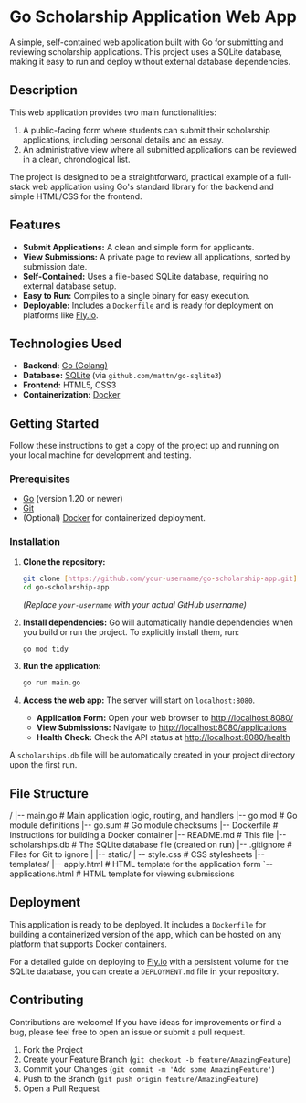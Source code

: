 # Go Scholarship Application Web App

A simple, self-contained web application built with Go for submitting and reviewing scholarship applications. This project uses a SQLite database, making it easy to run and deploy without external database dependencies.

## Description

This web application provides two main functionalities:
1.  A public-facing form where students can submit their scholarship applications, including personal details and an essay.
2.  An administrative view where all submitted applications can be reviewed in a clean, chronological list.

The project is designed to be a straightforward, practical example of a full-stack web application using Go's standard library for the backend and simple HTML/CSS for the frontend.

## Features

* **Submit Applications:** A clean and simple form for applicants.
* **View Submissions:** A private page to review all applications, sorted by submission date.
* **Self-Contained:** Uses a file-based SQLite database, requiring no external database setup.
* **Easy to Run:** Compiles to a single binary for easy execution.
* **Deployable:** Includes a `Dockerfile` and is ready for deployment on platforms like [Fly.io](https://fly.io/).

## Technologies Used

* **Backend:** [Go (Golang)](https://go.dev/)
* **Database:** [SQLite](https://www.sqlite.org/index.html) (via `github.com/mattn/go-sqlite3`)
* **Frontend:** HTML5, CSS3
* **Containerization:** [Docker](https://www.docker.com/)

## Getting Started

Follow these instructions to get a copy of the project up and running on your local machine for development and testing.

### Prerequisites

* [Go](https://go.dev/doc/install) (version 1.20 or newer)
* [Git](https://git-scm.com/downloads)
* (Optional) [Docker](https://www.docker.com/products/docker-desktop/) for containerized deployment.

### Installation

1.  **Clone the repository:**
    ```sh
    git clone [https://github.com/your-username/go-scholarship-app.git](https://github.com/your-username/go-scholarship-app.git)
    cd go-scholarship-app
    ```
    *(Replace `your-username` with your actual GitHub username)*

2.  **Install dependencies:**
    Go will automatically handle dependencies when you build or run the project. To explicitly install them, run:
    ```sh
    go mod tidy
    ```

3.  **Run the application:**
    ```sh
    go run main.go
    ```

4.  **Access the web app:**
    The server will start on `localhost:8080`.
    * **Application Form:** Open your web browser to [http://localhost:8080/](http://localhost:8080/)
    * **View Submissions:** Navigate to [http://localhost:8080/applications](http://localhost:8080/applications)
    * **Health Check:** Check the API status at [http://localhost:8080/health](http://localhost:8080/health)

A `scholarships.db` file will be automatically created in your project directory upon the first run.

## File Structure

/
|-- main.go                 # Main application logic, routing, and handlers
|-- go.mod                  # Go module definitions
|-- go.sum                  # Go module checksums
|-- Dockerfile              # Instructions for building a Docker container
|-- README.md               # This file
|-- scholarships.db         # The SQLite database file (created on run)
|-- .gitignore              # Files for Git to ignore
|
|-- static/
|   -- style.css # CSS stylesheets |-- templates/
|-- apply.html          # HTML template for the application form
`-- applications.html   # HTML template for viewing submissions

## Deployment

This application is ready to be deployed. It includes a `Dockerfile` for building a containerized version of the app, which can be hosted on any platform that supports Docker containers.

For a detailed guide on deploying to [Fly.io](https://fly.io/) with a persistent volume for the SQLite database, you can create a `DEPLOYMENT.md` file in your repository.

## Contributing

Contributions are welcome! If you have ideas for improvements or find a bug, please feel free to open an issue or submit a pull request.

1.  Fork the Project
2.  Create your Feature Branch (`git checkout -b feature/AmazingFeature`)
3.  Commit your Changes (`git commit -m 'Add some AmazingFeature'`)
4.  Push to the Branch (`git push origin feature/AmazingFeature`)
5.  Open a Pull Request
